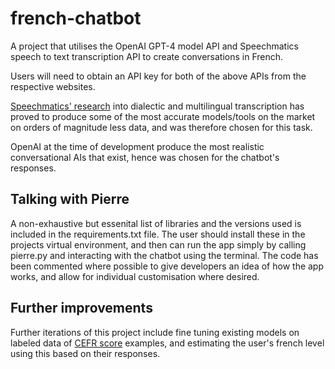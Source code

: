# french-chatbot

A project that utilises the OpenAI GPT-4 model API and Speechmatics speech to text transcription API to create conversations in French.

Users will need to obtain an API key for both of the above APIs from the respective websites.

[Speechmatics' research](https://www.speechmatics.com/company/articles-and-news/our-new-unified-speech-translation-api) into dialectic and multilingual transcription has proved to produce some of the most accurate models/tools on the market on orders of magnitude less data, and was therefore chosen for this task.

OpenAI at the time of development produce the most realistic conversational AIs that exist, hence was chosen for the chatbot's responses.

## Talking with Pierre

A non-exhaustive but essenital list of libraries and the versions used is included in the requirements.txt file. The user should install these in the projects virtual environment, and then can run the app simply by calling pierre.py and interacting with the chatbot using the terminal. The code has been commented where possible to give developers an idea of how the app works, and allow for individual customisation where desired.

## Further improvements

Further iterations of this project include fine tuning existing models on labeled data of [CEFR score](https://tracktest.eu/english-levels-cefr/#:~:text=How%20many%20language%20levels%20are,%2DC2%20(Proficient%20User).) examples, and estimating the user's french level using this based on their responses.
